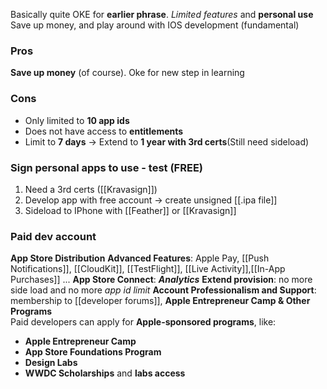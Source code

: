 Basically quite OKE for **earlier phrase**. *Limited features* and **personal use**
Save up money, and play around with IOS development (fundamental)
### Pros
**Save up money** (of course). Oke for new step in learning
### Cons
+ Only limited to **10 app ids**
+ Does not have access to **entitlements**
+ Limit to **7 days** -> Extend to **1 year with 3rd certs**(Still need sideload)

### Sign personal apps to use - test (FREE)
1. Need a 3rd certs ([[Kravasign]])
2. Develop app with free account -> create unsigned [[.ipa file]]
3. Sideload to IPhone with [[Feather]] or [[Kravasign]]
### Paid dev account
**App Store Distribution**
**Advanced Features**: Apple Pay, [[Push Notifications]], [[CloudKit]], [[TestFlight]], [[Live Activity]],[[In-App Purchases]] ...
**App Store Connect**: ***Analytics*** 
**Extend provision**: no more side load and no more *app id limit*
**Account Professionalism and Support**: membership to [[developer forums]], 
**Apple Entrepreneur Camp & Other Programs**  
Paid developers can apply for **Apple-sponsored programs**, like:
- **Apple Entrepreneur Camp**
- **App Store Foundations Program**
- **Design Labs**
- **WWDC Scholarships** and **labs access**


